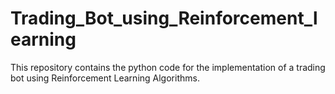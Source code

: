 # Trading_Bot_using_Reinforcement_learning
This repository contains the python code for the implementation of a trading bot using Reinforcement Learning Algorithms.
